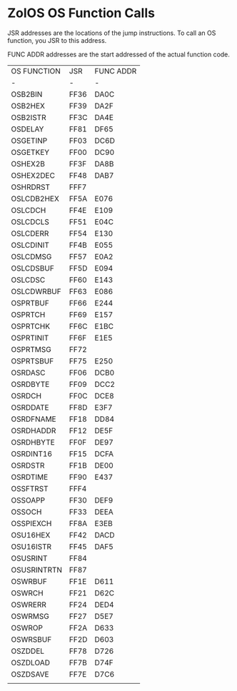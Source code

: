 # ZolOS OS Function Calls

JSR addresses are the locations of the jump instructions. To call an OS function, you JSR to this address.

FUNC ADDR addresses are the start addressed of the actual function code.

|  |  |  |
| - | - | - |
| OS FUNCTION | JSR | FUNC ADDR |
| - | - | - |
| OSB2BIN | FF36 | DA0C |
| OSB2HEX | FF39 | DA2F |
| OSB2ISTR | FF3C | DA4E |
| OSDELAY | FF81 | DF65 |
| OSGETINP | FF03 | DC6D |
| OSGETKEY | FF00 | DC90 |
| OSHEX2B | FF3F | DA8B |
| OSHEX2DEC | FF48 | DAB7 |
| OSHRDRST | FFF7 |  |
| OSLCDB2HEX | FF5A | E076 |
| OSLCDCH | FF4E | E109 |
| OSLCDCLS | FF51 | E04C |
| OSLCDERR | FF54 | E130 |
| OSLCDINIT | FF4B | E055 |
| OSLCDMSG | FF57 | E0A2 |
| OSLCDSBUF | FF5D | E094 |
| OSLCDSC | FF60 | E143 |
| OSLCDWRBUF | FF63 | E086 |
| OSPRTBUF | FF66 | E244 |
| OSPRTCH | FF69 | E157 |
| OSPRTCHK | FF6C | E1BC |
| OSPRTINIT | FF6F | E1E5 |
| OSPRTMSG | FF72 |  |
| OSPRTSBUF | FF75 | E250 |
| OSRDASC | FF06 | DCB0 |
| OSRDBYTE | FF09 | DCC2 |
| OSRDCH | FF0C | DCE8 |
| OSRDDATE | FF8D | E3F7 |
| OSRDFNAME | FF18 | DD84 |
| OSRDHADDR | FF12 | DE5F |
| OSRDHBYTE | FF0F | DE97 |
| OSRDINT16 | FF15 | DCFA |
| OSRDSTR | FF1B | DE00 |
| OSRDTIME | FF90 | E437 |
| OSSFTRST | FFF4 |  |
| OSSOAPP | FF30 | DEF9 |
| OSSOCH | FF33 | DEEA |
| OSSPIEXCH | FF8A | E3EB |
| OSU16HEX | FF42 | DACD |
| OSU16ISTR | FF45 | DAF5 |
| OSUSRINT | FF84 |  |
| OSUSRINTRTN | FF87 |  |
| OSWRBUF | FF1E | D611 |
| OSWRCH | FF21 | D62C |
| OSWRERR | FF24 | DED4 |
| OSWRMSG | FF27 | D5E7 |
| OSWROP | FF2A | D633 |
| OSWRSBUF | FF2D | D603 |
| OSZDDEL | FF78 | D726 |
| OSZDLOAD | FF7B | D74F |
| OSZDSAVE | FF7E | D7C6 |
|  |  |  |
